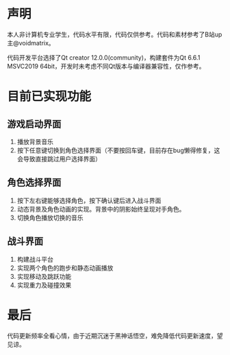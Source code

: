 # 声明

本人非计算机专业学生，代码水平有限，代码仅供参考。代码和素材参考了B站up主@voidmatrix。

代码开发平台选择了Qt creator 12.0.0(community)，构建套件为Qt 6.6.1 MSVC2019 64bit，开发时未考虑不同Qt版本与编译器兼容性，仅作参考。

# 目前已实现功能

## 游戏启动界面

1. 播放背景音乐
2. 按下任意键切换到角色选择界面（不要按回车键，目前存在bug懒得修复，这会导致直接跳过用户选择界面）

## 角色选择界面

1. 按下左右键能够选择角色，按下确认键后进入战斗界面
2. 动态背景及角色动画的实现。背景中的阴影始终呈现对手角色。
3. 切换角色播放切换的音乐

## 战斗界面

1. 构建战斗平台
2. 实现两个角色的跑步和静态动画播放
3. 实现移动及跳跃功能
4. 实现重力及碰撞效果



# 最后

代码更新频率全看心情，由于近期沉迷于黑神话悟空，难免降低代码更新速度，望见谅。